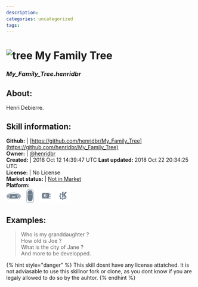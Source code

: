 ```yaml
--- 
description: 
categories: uncategorized   
tags:   
---
```


# ![tree](https://github.com/henridbr/Skill_Family_Learning/blob/master/images/arbre1.jpg) My Family Tree  
### _My_Family_Tree.henridbr_  
## About:  

Henri Debierre.


## Skill information:  
**Github:** | [https://github.com/henridbr/My_Family_Tree](https://github.com/henridbr/My_Family_Tree)  
**Owner:** | [@henridbr](https://github.com/henridbr)  
**Created:** | 2018 Oct 12 14:39:47 UTC  **Last updated:** 2018 Oct 22 20:34:25 UTC  
**License:** | No License  
**Market status:** | [Not in Market](https://market.mycroft.ai/skill/)  
**Platform:**  
 ![](../.gitbook/assets/mark-1-icon.png)  ![](../.gitbook/assets/mark-2-icon.png)  ![](../.gitbook/assets/picroft-icon.png)  ![](../.gitbook/assets/kde.png)   
## Examples:  
> Who is my granddaughter ?  
> How old is Joe ?  
> What is the city of Jane ?  
> And more to be developped.  
  
{% hint style="danger" %}
This skill dosnt have any license attatched. It is not adviasable to use this skillnor fork or clone, as you dont know if you are legaly allowed to do so by the auhtor.
{% endhint %}
